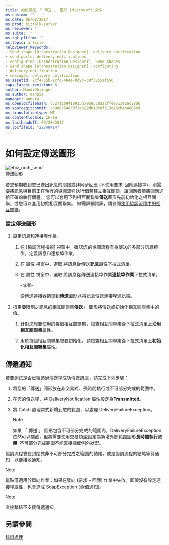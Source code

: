 ```yaml
---
title: 如何設定 「 傳送 」 圖形 |Microsoft 文件
ms.custom: ''
ms.date: 06/08/2017
ms.prod: biztalk-server
ms.reviewer: ''
ms.suite: ''
ms.tgt_pltfrm: ''
ms.topic: article
helpviewer_keywords:
- Send shape [Orchestration Designer], delivery notification
- send ports, delivery notifications
- configuring [Orchestration Designer], Send shapes
- Send shape [Orchestration Designer], configuring
- delivery notification
- messages, delivery notification
ms.assetid: 2cf4755b-1cfc-484e-bd9c-c9f3855af556
caps.latest.revision: 6
author: MandiOhlinger
ms.author: mandia
manager: anneta
ms.openlocfilehash: c32711b841b915d793e5c8a22ffe9513e2ec28d6
ms.sourcegitcommit: cb908c540d8f1a692d01dc8f313e16cb4b4e696d
ms.translationtype: MT
ms.contentlocale: zh-TW
ms.lasthandoff: 09/20/2017
ms.locfileid: "22248414"
---
```

# <a name="how-to-configure-the-send-shape"></a>如何設定傳送圖形
![](../core/media/ebiz-orch-send.gif "ebiz_orch_send")  
傳送圖形  
  
 若您預期收到您已送出訊息的間接或非同步回應 (不使用要求-回應連接埠)，則需要將訊息與目前正在執行的協調流程執行個體建立相互關聯，讓回應者能將回應送給正確的執行個體。 您可以套用下列相互關聯集**傳送**圖形先前初始化之相互關聯，或您可以套用初始相互關聯集。 如需詳細資訊，請參閱[使用協調流程中的相互關聯](../core/using-correlations-in-orchestrations.md)。  
  
### <a name="to-configure-a-send-shape"></a>設定傳送圖形  
  
1.  設定訊息和連接埠作業。  
  
    1.  在 [協調流程檢視] 視窗中，確認您的協調流程有為傳送的多部分訊息類型，定義訊息和連接埠作業。  
  
    2.  在 屬性 視窗中，選取 將訊息從傳送**訊息**屬性下拉式清單。  
  
    3.  在 屬性 視窗中，選取 將訊息從傳送連接埠作業**連接埠作業**下拉式清單。  
  
         -或者-  
  
         從傳送連接器拖曳到**傳送**圖形以將訊息傳送連接埠通訊端。  
  
2.  指定要限制之訊息的相互關聯集**傳送**」 圖形將傳送或初始化相互關聯集中的值。  
  
    1.  針對您想要使用的每個相互關聯集，檢查相互關聯集從下拉式清單上**沿用相互關聯集**屬性。  
  
    2.  用於每個相互關聯集想要初始化，請檢查相互關聯集從下拉式清單上**初始化相互關聯集**屬性。  
  
## <a name="delivery-notification"></a>傳遞通知  
 若要測試是否已經透過傳送埠成功傳送訊息，請完成下列步驟：  
  
1.  將您的「傳送」圖形放在非交易式、長時間執行或不可部分完成的範圍中。  
  
2.  在您的傳送埠，將 DeliveryNotification 屬性設定為**Transmitted**。  
  
3.  將 Catch 處理常式新增到您的範圍，以處理 DeliveryFailureException。  
  
    > [!NOTE]
    >  如果 「 傳送 」 圖形包含不可部分完成的範圍內，DeliveryFailureException 依然可以攔截，但將需要使用交易類型設定為新增外部範圍圖形**長時間執行**或**無**. 不可部分完成範圍不能直接攔截例外狀況。  
  
 協調流程會在封閉式非不可部分完成之範圍的結尾，或是協調流程的結尾等待通知，以便接收通知。  
  
> [!NOTE]
>  這點僅適用於單向作業；如果在雙向 (要求 – 回應) 作業中失敗，即使沒有設定連接埠屬性，也會造成 SoapException (負值通知)。  
  
> [!NOTE]
>  直接繫結不支援傳遞通知。  
  
## <a name="see-also"></a>另請參閱  
 [錯誤處理](../core/error-handling.md)